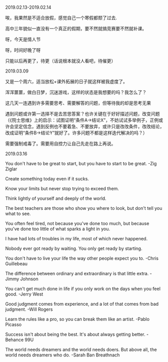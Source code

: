 2019.02.13-2019.02.14

唉，我果然是不适合放假，感觉自己一个寒假都颓了过去.

高中三年貌似一直没有一个真正的假期，要不然就搞竞赛要不然就补课。

呀，今天是情人节

呀，时间好晚了呀

只能以后再更了，待更（话说根本就没人看吧，待催更）

2019.03.09

又是一个周六，适当放松+课外拓展的日子就这样被我虚度了。

浑浑噩噩，做白日梦，沉迷游戏，这样的状态是我想要的吗？我怎么了？

这几天一连遇到许多需要思考、需要解答的问题，但等待我的却是思考无果

遇到问题或许第一选择不是去苦思答案？也许关键在于好好描述问题，改变问题（《院士思维》上的启示：试图证明“条件A->结论X”，不妨试试多举例子，正例或许会坚定信念，遇到反例也不要着急、不要放弃，或许只是改改条件，改改结论，改成证明“条件B->结论Y”就好了。许多问题不都是这样迭代解决的吗？）

需要强制戒毒了。需要用自控力让自己先走在路上再说。

2019.03.16

You don't have to be great to start, but you have to start to be great. -Zig Ziglar

Create something today even if it sucks.

Know your limits but never stop trying to exceed them.

Think lightly of yourself and deeply of the world.

The best teachers are those who show you where to look, but don't tell you what to see.

You often feel tired, not because you've done too much, but because you've done too little of what sparks a light in you.

I have had lots of troubles in my life, most of which never happened.

Nobody ever got ready by waiting. You only get ready by starting.

You don't have to live your life the way other people expect you to. -Chris Guillebeau

The difference between ordinary and extraordinary is that little extra. -Jimmy Johnson

You can't get much done in life if you only work on the days when you feel good. -Jerry West

Good judgment comes from experience, and a lot of that comes from bad judgment. -Will Rogers

Learn the rules like a pro, so you can break them like an artist. -Pablo Picasso

Success isn't about being the best. It's about always getting better. -Behance 99U

The world needs dreamers and the world needs doers. But above all, the world needs dreamers who do. -Sarah Ban Breathnach

